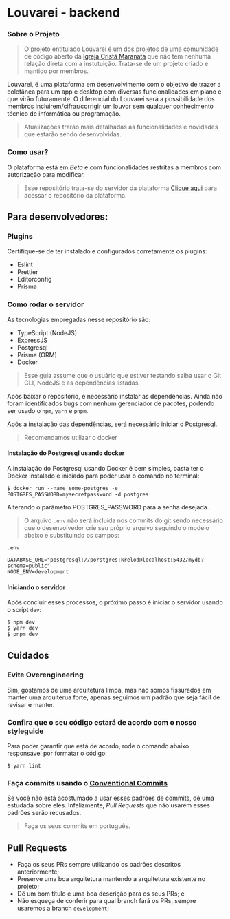 # Louvarei - backend

### Sobre o Projeto
> O projeto entitulado Louvarei é um dos projetos de uma comunidade de código aberto da [Igreja Cristã Maranata](https://www.igrejacristamaranata.org.br/) que não tem nenhuma relação direta com a instutuição. Trata-se de um projeto criado e mantido por membros.

Louvarei, é uma plataforma em desenvolvimento com o objetivo de trazer a coletânea para um app e desktop com diversas funcionalidades em plano e que virão futuramente.
O diferencial do Louvarei será a possibilidade dos membros incluirem/cifrar/corrigir um louvor sem qualquer conhecimento técnico de informática ou programação.
> Atualizações trarão mais detalhadas as funcionalidades e novidades que estarão sendo desenvolvidas.

### Como usar?
O plataforma está em *Beta* e com funcionalidades restritas a membros com autorização para modificar.
> Esse repositório trata-se do servidor da plataforma
> [Clique aqui](https://github.com/maranata-oss/louvarei-frontend) para acessar o repositório da plataforma.

## Para desenvolvedores:

### Plugins
Certifique-se de ter instalado e configurados corretamente os plugins:
* Eslint
* Prettier
* Editorconfig
* Prisma

### Como rodar o servidor
As tecnologias empregadas nesse repositório são:
* TypeScript (NodeJS)
* ExpressJS
* Postgresql
* Prisma (ORM)
* Docker

> Esse guia assume que o usuário que estiver testando saiba usar o Git CLI, NodeJS e as dependências listadas.

Após baixar o repositório, é necessário instalar as dependências. Ainda não foram identificados bugs com nenhum gerenciador de pacotes, podendo ser usado o `npm`, `yarn` e `pnpm`.

Após a instalação das dependências, será necessário iniciar o Postgresql.
> Recomendamos utilizar o docker

#### Instalação do Postgresql usando docker
A instalação do Postgresql usando Docker é bem simples, basta ter o Docker instalado e iniciado para poder usar o comando no terminal:
```
$ docker run --name some-postgres -e POSTGRES_PASSWORD=mysecretpassword -d postgres
```
Alterando o parâmetro POSTGRES_PASSWORD para a senha desejada.
> O arquivo `.env` não será incluída nos commits do git sendo necessário que o desenvolvedor crie seu próprio arquivo seguindo o modelo abaixo e substituindo os campos:

`.env`
```
DATABASE_URL="postgresql://porstgres:krelod@localhost:5432/mydb?schema=public"
NODE_ENV=development
```

#### Iniciando o servidor
Após concluir esses processos, o próximo passo é iniciar o servidor usando o script `dev`:
```
$ npm dev
$ yarn dev
$ pnpm dev
```

## Cuidados

### Evite Overengineering
Sim, gostamos de uma arquitetura limpa, mas não somos fissurados em manter uma arquiterua forte, apenas seguimos um padrão que seja fácil de revisar e manter.

### Confira que o seu código estará de acordo com o nosso styleguide
Para poder garantir que está de acordo, rode o comando abaixo responsável por formatar o código:
```
$ yarn lint
```

### Faça commits usando o [Conventional Commits](https://www.conventionalcommits.org/pt-br/v1.0.0/)
Se você não está acostumado a usar esses padrões de commits, dê uma estudada sobre eles.
Infelizmente, *Pull Requests* que não usarem esses padrões serão recusados.
> Faça os seus commits em português.

## Pull Requests
* Faça os seus PRs sempre utilizando os padrões descritos anteriormente;
* Preserve uma boa arquitetura mantendo a arquitetura existente no projeto;
* Dê um bom título e uma boa descrição para os seus PRs; e
* Não esqueça de conferir para qual branch fará os PRs, sempre usaremos a branch `development`;